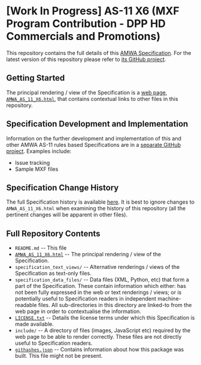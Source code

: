 # **[Work In Progress]** AS-11 X6 (MXF Program Contribution - DPP HD Commercials and Promotions)

This repository contains the full details of this [AMWA Specification](https://www.amwa.tv/as-11-x6/). For the latest version of this repository please refer to [its GitHub project](https://github.com/AMWA-TV/AS-11_X6/).

## Getting Started

The principal rendering / view of the Specification is a [web page, `AMWA_AS_11_X6.html`](AMWA_AS_11_X6.html), that contains contextual links to other files in this repository.

## Specification Development and Implementation

Information on the further development and implementation of this and other AMWA AS-11 rules based Specifications are in a [separate GitHub project](https://github.com/AMWA-TV/AS-11_Overview/). Examples include:

* Issue tracking
* Sample MXF files

## Specification Change History

The full Specification history is available [here](https://github.com/AMWA-TV/AS-11_X6/commits). It is best to ignore changes to `AMWA_AS_11_X6.html` when examining the history of this repository (all the pertinent changes will be apparent in other files).

## Full Repository Contents

* `README.md` -- This file
* [`AMWA_AS_11_X6.html`](AMWA_AS_11_X6.html) -- The principal rendering / view of the Specification.
* `specification_text_views/` -- Alternative renderings / views of the Specification as text-only files.
* `specification_data_files/` -- Data files (XML, Python, etc) that form a part of the Specification. These contain information which either: has not been fully expressed in the web or text renderings / views; or is potentially useful to Specification readers in independent machine-readable files. All sub-directories in this directory are linked-to from the web page in order to contextualise the information.
* [`LICENSE.txt`](LICENSE.txt) -- Details the license terms under which this Specification is made available.
* `include/` -- A directory of files (images, JavaScript etc) required by the web page to be able to render correctly. These files are not directly useful to Specification readers.
* [`githashes.json`](githashes.json) -- Contains information about how this package was built. This file might not be present.